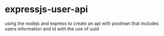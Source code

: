 # expressjs-user-api
using the nodejs and express to create an api with postman that includes users information and id with the use of uuid
